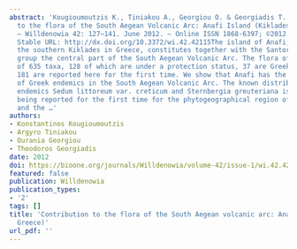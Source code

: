 ```yaml
---
abstract: 'Kougioumoutzis K., Tiniakou A., Georgiou O. & Georgiadis T.: Contribution
  to the flora of the South Aegean Volcanic Arc: Anafi Island (Kiklades, Greece).
  — Willdenowia 42: 127–141. June 2012. — Online ISSN 1868-6397; ©2012 BGBM Berlin-Dahlem.
  Stable URL: http://dx.doi.org/10.3372/wi.42.42115The island of Anafi, located in
  the southern Kiklades in Greece, constitutes together with the Santorini island
  group the central part of the South Aegean Volcanic Arc. The flora of Anafi consists
  of 635 taxa, 128 of which are under a protection status, 37 are Greek endemics and
  181 are reported here for the first time. We show that Anafi has the highest percentage
  of Greek endemics in the South Aegean Volcanic Arc. The known distribution of the
  endemics Sedum littoreum var. creticum and Sternbergia greuteriana is expanded,
  being reported for the first time for the phytogeographical region of the Kiklades,
  and the …'
authors:
- Konstantinos Kougioumoutzis
- Argyro Tiniakou
- Ourania Georgiou
- Theodoros Georgiadis
date: 2012
doi: https://bioone.org/journals/Willdenowia/volume-42/issue-1/wi.42.42115/Contribution-to-the-flora-of-the-South-Aegean-Volcanic-Arc/10.3372/wi.42.42115.short
featured: false
publication: Willdenowia
publication_types:
- '2'
tags: []
title: 'Contribution to the flora of the South Aegean volcanic arc: Anafi island (Kiklades,
  Greece)'
url_pdf: ''
---
```


